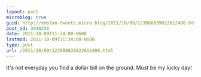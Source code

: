 ```yaml
---
layout: post
microblog: true
guid: http://vmstan-tweets.micro.blog/2011/10/09/123088839022612480.html
post_id: 3040256
date: 2011-10-09T11:34:00-0600
lastmod: 2011-10-09T11:34:00-0600
type: post
url: /2011/10/09/123088839022612480.html
---
```

It's not everyday you find a dollar bill on the ground. Must be my lucky day!
